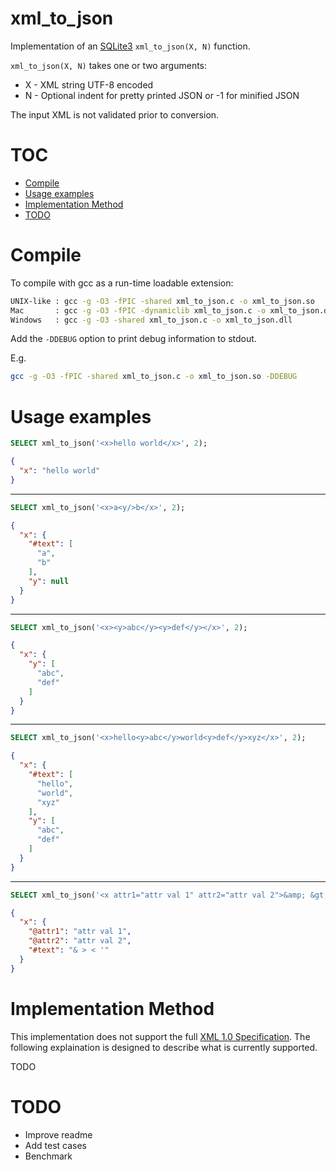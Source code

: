 # xml_to_json

Implementation of an [SQLite3](sqlite.org) `xml_to_json(X, N)` function.

`xml_to_json(X, N)` takes one or two arguments:

* X - XML string UTF-8 encoded
* N - Optional indent for pretty printed JSON or -1 for minified JSON

The input XML is not validated prior to conversion.

# TOC

- [Compile](#compile)
- [Usage examples](#usage-examples)
- [Implementation Method](#implementation-method)
- [TODO](#todo)


# Compile

To compile with gcc as a run-time loadable extension:

```bash
UNIX-like : gcc -g -O3 -fPIC -shared xml_to_json.c -o xml_to_json.so
Mac       : gcc -g -O3 -fPIC -dynamiclib xml_to_json.c -o xml_to_json.dylib
Windows   : gcc -g -O3 -shared xml_to_json.c -o xml_to_json.dll
```

Add the `-DDEBUG` option to print debug information to stdout.

E.g.

```bash
gcc -g -O3 -fPIC -shared xml_to_json.c -o xml_to_json.so -DDEBUG
```

# Usage examples

```sql
SELECT xml_to_json('<x>hello world</x>', 2);
```
```json
{
  "x": "hello world"
}
```
---
```sql
SELECT xml_to_json('<x>a<y/>b</x>', 2);
```
```json
{
  "x": {
    "#text": [
      "a",
      "b"
    ],
    "y": null
  }
}
```
---
```sql
SELECT xml_to_json('<x><y>abc</y><y>def</y></x>', 2);
```
```json
{
  "x": {
    "y": [
      "abc",
      "def"
    ]
  }
}
```
---
```sql
SELECT xml_to_json('<x>hello<y>abc</y>world<y>def</y>xyz</x>', 2);
```
```json
{
  "x": {
    "#text": [
      "hello",
      "world",
      "xyz"
    ],
    "y": [
      "abc",
      "def"
    ]
  }
}
```
---
```sql
SELECT xml_to_json('<x attr1="attr val 1" attr2="attr val 2">&amp; &gt; &lt; &#39;</x>', 2);
```
```json
{
  "x": {
    "@attr1": "attr val 1",
    "@attr2": "attr val 2",
    "#text": "& > < '"
  }
}
```

# Implementation Method

This implementation does not support the full [XML 1.0 Specification](https://www.w3.org/TR/REC-xml/). The following explaination is designed to describe what is currently supported.

TODO

# TODO

* Improve readme
* Add test cases
* Benchmark
